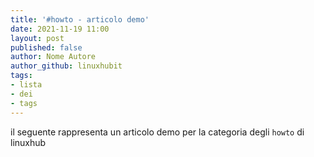 ```yaml
---
title: '#howto - articolo demo' 
date: 2021-11-19 11:00
layout: post 
published: false
author: Nome Autore
author_github: linuxhubit
tags: 
- lista 
- dei 
- tags 
---
```




il seguente rappresenta un articolo demo per la categoria degli `howto` di linuxhub



